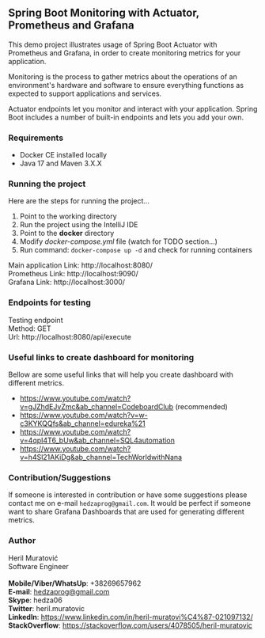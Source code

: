 ## Spring Boot Monitoring with Actuator, Prometheus and Grafana
This demo project illustrates usage of Spring Boot Actuator with Prometheus and Grafana, 
in order to create monitoring metrics for your application.

Monitoring is the process to gather metrics about the operations of an environment's hardware and software to 
ensure everything functions as expected to support applications and services.

Actuator endpoints let you monitor and interact with your application. Spring Boot includes a number of built-in 
endpoints and lets you add your own.

### Requirements
- Docker CE installed locally
- Java 17 and Maven 3.X.X

### Running the project
Here are the steps for running the project...

1. Point to the working directory
2. Run the project using the IntelliJ IDE
3. Point to the **docker** directory
4. Modify _docker-compose.yml_ file (watch for TODO section...)
5. Run command: `docker-compose up -d` and check for running containers

Main application Link: http://localhost:8080/  
Prometheus Link: http://localhost:9090/  
Grafana Link: http://localhost:3000/

### Endpoints for testing
Testing endpoint  
Method: GET  
Url: http://localhost:8080/api/execute

### Useful links to create dashboard for monitoring
Bellow are some useful links that will help you create dashboard with different metrics.

- https://www.youtube.com/watch?v=gJZhdEJvZmc&ab_channel=CodeboardClub (recommended)
- https://www.youtube.com/watch?v=w-c3KYKQQfs&ab_channel=edureka%21
- https://www.youtube.com/watch?v=4qpI4T6_bUw&ab_channel=SQL4automation
- https://www.youtube.com/watch?v=h4Sl21AKiDg&ab_channel=TechWorldwithNana

### Contribution/Suggestions
If someone is interested in contribution or have some suggestions please contact me on e-mail `hedzaprog@gmail.com`.
It would be perfect if someone want to share Grafana Dashboards that are used for generating different metrics.

### Author
Heril Muratović  
Software Engineer  
<br>
**Mobile/Viber/WhatsUp**: +38269657962  
**E-mail**: hedzaprog@gmail.com  
**Skype**: hedza06  
**Twitter**: heril.muratovic  
**LinkedIn**: https://www.linkedin.com/in/heril-muratovi%C4%87-021097132/  
**StackOverflow**: https://stackoverflow.com/users/4078505/heril-muratovic